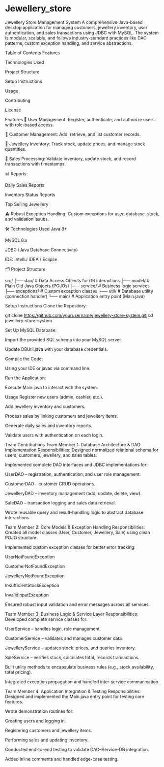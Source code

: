 # Jewellery_store
Jewellery Store Management System
A comprehensive Java-based desktop application for managing customers, jewellery inventory, user authentication, and sales transactions using JDBC with MySQL. The system is modular, scalable, and follows industry-standard practices like DAO patterns, custom exception handling, and service abstractions.

 Table of Contents
Features

Technologies Used

Project Structure

Setup Instructions

Usage

Contributing

License



 Features
👤 User Management: Register, authenticate, and authorize users with role-based access.

🧾 Customer Management: Add, retrieve, and list customer records.

💍 Jewellery Inventory: Track stock, update prices, and manage stock quantities.

💸 Sales Processing: Validate inventory, update stock, and record transactions with timestamps.


📊 Reports:

Daily Sales Reports

Inventory Status Reports

Top Selling Jewellery

⚠️ Robust Exception Handling: Custom exceptions for user, database, stock, and validation issues.



🛠 Technologies Used
Java 8+

MySQL 8.x

JDBC (Java Database Connectivity)

IDE: IntelliJ IDEA / Eclipse



🗂 Project Structure

src/
├── dao/                  # Data Access Objects for DB interactions
├── model/                # Plain Old Java Objects (POJOs)
├── service/              # Business logic services
├── exceptions/           # Custom exception classes
├── util/                 # Database utility (connection handler)
└── main/                 # Application entry point (Main.java)


Setup Instructions
Clone the Repository:

 git clone https://github.com/yourusername/jewellery-store-system.git
cd jewellery-store-system


Set Up MySQL Database:


Import the provided SQL schema into your MySQL server.


Update DBUtil.java with your database credentials.


Compile the Code:


Using your IDE or javac via command line.


Run the Application:


Execute Main.java to interact with the system.



Usage
Register new users (admin, cashier, etc.).


Add jewellery inventory and customers.


Process sales by linking customers and jewellery items.


Generate daily sales and inventory reports.


Validate users with authentication on each login.

Team Contributions
Team Member 1: Database Architecture & DAO Implementation
Responsibilities:
Designed normalized relational schema for users, customers, jewellery, and sales tables.


Implemented complete DAO interfaces and JDBC implementations for:


UserDAO – registration, authentication, and user role management.


CustomerDAO – customer CRUD operations.


JewelleryDAO – inventory management (add, update, delete, view).


SaleDAO – transaction logging and sales data retrieval.


Wrote reusable query and result-handling logic to abstract database interactions.



Team Member 2: Core Models & Exception Handling
Responsibilities:
Created all model classes (User, Customer, Jewellery, Sale) using clean POJO structure.


Implemented custom exception classes for better error tracking:


UserNotFoundException


CustomerNotFoundException


JewelleryNotFoundException


InsufficientStockException


InvalidInputException


Ensured robust input validation and error messages across all services.



Team Member 3: Business Logic & Service Layer
Responsibilities:
Developed complete service classes for:


UserService – handles login, role management.


CustomerService – validates and manages customer data.


JewelleryService – updates stock, prices, and queries inventory.


SaleService – verifies stock, calculates total, records transactions.


Built utility methods to encapsulate business rules (e.g., stock availability, total pricing).


Integrated exception propagation and handled inter-service communication.



Team Member 4: Application Integration & Testing
Responsibilities:
Designed and implemented the Main.java entry point for testing core features.


Wrote demonstration routines for:


Creating users and logging in.


Registering customers and jewellery items.


Performing sales and updating inventory.


Conducted end-to-end testing to validate DAO–Service–DB integration.


Added inline comments and handled edge-case testing.

